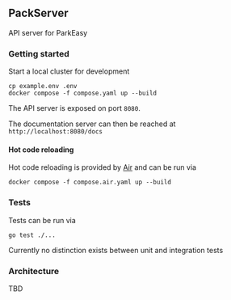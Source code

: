 ## PackServer

API server for ParkEasy

### Getting started

Start a local cluster for development

    cp example.env .env
    docker compose -f compose.yaml up --build

The API server is exposed on port `8080`.

The documentation server can then be reached at `http://localhost:8080/docs`

#### Hot code reloading

Hot code reloading is provided by [Air](https://github.com/air-verse/air) and can be run via

    docker compose -f compose.air.yaml up --build

### Tests

Tests can be run via

    go test ./...

Currently no distinction exists between unit and integration tests

### Architecture

TBD
